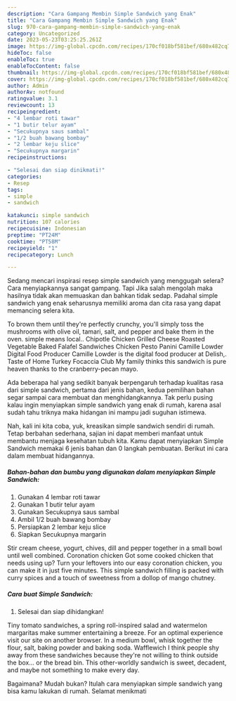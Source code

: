 ```yaml
---
description: "Cara Gampang Membin Simple Sandwich yang Enak"
title: "Cara Gampang Membin Simple Sandwich yang Enak"
slug: 970-cara-gampang-membin-simple-sandwich-yang-enak
category: Uncategorized
date: 2023-05-23T03:25:25.261Z
image: https://img-global.cpcdn.com/recipes/170cf018bf581bef/680x482cq70/simple-sandwich-foto-resep-utama.jpg
hideToc: false
enableToc: true
enableTocContent: false
thumbnail: https://img-global.cpcdn.com/recipes/170cf018bf581bef/680x482cq70/simple-sandwich-foto-resep-utama.jpg
cover: https://img-global.cpcdn.com/recipes/170cf018bf581bef/680x482cq70/simple-sandwich-foto-resep-utama.jpg
author: Admin
authorAv: notfound
ratingvalue: 3.1
reviewcount: 13
recipeingredient:
- "4 lembar roti tawar"
- "1 butir telur ayam"
- "Secukupnya saus sambal"
- "1/2 buah bawang bombay"
- "2 lembar keju slice"
- "Secukupnya margarin"
recipeinstructions:

- "Selesai dan siap dinikmati!"
categories:
- Resep
tags:
- simple
- sandwich

katakunci: simple sandwich 
nutrition: 107 calories
recipecuisine: Indonesian
preptime: "PT24M"
cooktime: "PT58M"
recipeyield: "1"
recipecategory: Lunch

---
```



Sedang mencari inspirasi resep simple sandwich yang menggugah selera? Cara menyiapkannya sangat gampang. Tapi Jika salah mengolah maka hasilnya tidak akan memuaskan dan bahkan tidak sedap. Padahal simple sandwich yang enak seharusnya memiliki aroma dan cita rasa yang dapat memancing selera kita.


To brown them until they&#39;re perfectly crunchy, you&#39;ll simply toss the mushrooms with olive oil, tamari, salt, and pepper and bake them in the oven. simple means local.. Chipotle Chicken Grilled Cheese Roasted Vegetable Baked Falafel Sandwiches Chicken Pesto Panini Camille Lowder Digital Food Producer Camille Lowder is the digital food producer at Delish,. Taste of Home Turkey Focaccia Club My family thinks this sandwich is pure heaven thanks to the cranberry-pecan mayo.

Ada beberapa hal yang sedikit banyak berpengaruh terhadap kualitas rasa dari simple sandwich, pertama dari jenis bahan, kedua pemilihan bahan segar sampai cara membuat dan menghidangkannya. Tak perlu pusing kalau ingin menyiapkan simple sandwich yang enak di rumah, karena asal sudah tahu triknya maka hidangan ini mampu jadi suguhan istimewa.


Nah, kali ini kita coba, yuk, kreasikan simple sandwich sendiri di rumah. Tetap berbahan sederhana, sajian ini dapat memberi manfaat untuk membantu menjaga kesehatan tubuh kita. Kamu dapat menyiapkan Simple Sandwich memakai 6 jenis bahan dan 0 langkah pembuatan. Berikut ini cara dalam membuat hidangannya.

<!--inarticleads1-->

##### Bahan-bahan dan bumbu yang digunakan dalam menyiapkan Simple Sandwich:

1. Gunakan 4 lembar roti tawar
1. Gunakan 1 butir telur ayam
1. Gunakan Secukupnya saus sambal
1. Ambil 1/2 buah bawang bombay
1. Persiapkan 2 lembar keju slice
1. Siapkan Secukupnya margarin


Stir cream cheese, yogurt, chives, dill and pepper together in a small bowl until well combined. Coronation chicken Got some cooked chicken that needs using up? Turn your leftovers into our easy coronation chicken, you can make it in just five minutes. This simple sandwich filling is packed with curry spices and a touch of sweetness from a dollop of mango chutney. 

<!--inarticleads2-->

##### Cara buat Simple Sandwich:


1. Selesai dan siap dihidangkan!

Tiny tomato sandwiches, a spring roll-inspired salad and watermelon margaritas make summer entertaining a breeze. For an optimal experience visit our site on another browser. In a medium bowl, whisk together the flour, salt, baking powder and baking soda. Wafflewich I think people shy away from these sandwiches because they&#39;re not willing to think outside the box… or the bread bin. This other-worldly sandwich is sweet, decadent, and maybe not something to make every day. 

Bagaimana? Mudah bukan? Itulah cara menyiapkan simple sandwich yang bisa kamu lakukan di rumah. Selamat menikmati
